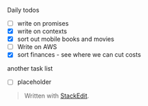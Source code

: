 Daily todos
- [ ] write on promises
- [x] write on contexts
- [x] sort out mobile books and movies
- [ ] Write on AWS
- [x] sort finances - see where we can cut costs  

another task list  
- [ ] placeholder

> Written with [StackEdit](https://stackedit.io/).
<!--stackedit_data:
eyJoaXN0b3J5IjpbMTE2NjYyMjkwMiwxMTY2NjIyOTAyXX0=
-->
